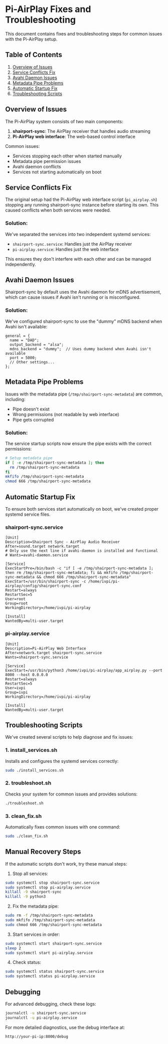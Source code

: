 # Pi-AirPlay Fixes and Troubleshooting

This document contains fixes and troubleshooting steps for common issues with the Pi-AirPlay setup.

## Table of Contents
1. [Overview of Issues](#overview-of-issues)
2. [Service Conflicts Fix](#service-conflicts-fix)
3. [Avahi Daemon Issues](#avahi-daemon-issues)
4. [Metadata Pipe Problems](#metadata-pipe-problems)
5. [Automatic Startup Fix](#automatic-startup-fix)
6. [Troubleshooting Scripts](#troubleshooting-scripts)

## Overview of Issues

The Pi-AirPlay system consists of two main components:
1. **shairport-sync**: The AirPlay receiver that handles audio streaming
2. **Pi-AirPlay web interface**: The web-based control interface

Common issues:
- Services stopping each other when started manually
- Metadata pipe permission issues
- Avahi daemon conflicts
- Services not starting automatically on boot

## Service Conflicts Fix

The original setup had the Pi-AirPlay web interface script (`pi_airplay.sh`) stopping any running shairport-sync instance before starting its own. This caused conflicts when both services were needed.

### Solution:
We've separated the services into two independent systemd services:
- `shairport-sync.service`: Handles just the AirPlay receiver
- `pi-airplay.service`: Handles just the web interface

This ensures they don't interfere with each other and can be managed independently.

## Avahi Daemon Issues

Shairport-sync by default uses the Avahi daemon for mDNS advertisement, which can cause issues if Avahi isn't running or is misconfigured.

### Solution:
We've configured shairport-sync to use the "dummy" mDNS backend when Avahi isn't available:

```
general = {
  name = "DAD";
  output_backend = "alsa";
  mdns_backend = "dummy";  // Uses dummy backend when Avahi isn't available
  port = 5000;
  // Other settings...
};
```

## Metadata Pipe Problems

Issues with the metadata pipe (`/tmp/shairport-sync-metadata`) are common, including:
- Pipe doesn't exist
- Wrong permissions (not readable by web interface)
- Pipe gets corrupted

### Solution:
The service startup scripts now ensure the pipe exists with the correct permissions:

```bash
# Setup metadata pipe
if [ -e /tmp/shairport-sync-metadata ]; then
  rm /tmp/shairport-sync-metadata
fi
mkfifo /tmp/shairport-sync-metadata
chmod 666 /tmp/shairport-sync-metadata
```

## Automatic Startup Fix

To ensure both services start automatically on boot, we've created proper systemd service files.

### shairport-sync.service
```
[Unit]
Description=Shairport Sync - AirPlay Audio Receiver
After=sound.target network.target
# Only use the next line if avahi-daemon is installed and functional
# Wants=avahi-daemon.service

[Service]
ExecStartPre=/bin/bash -c "if [ -e /tmp/shairport-sync-metadata ]; then rm /tmp/shairport-sync-metadata; fi && mkfifo /tmp/shairport-sync-metadata && chmod 666 /tmp/shairport-sync-metadata"
ExecStart=/usr/bin/shairport-sync -c /home/ivpi/pi-airplay/config/shairport-sync.conf
Restart=always
RestartSec=5
User=root
Group=root
WorkingDirectory=/home/ivpi/pi-airplay

[Install]
WantedBy=multi-user.target
```

### pi-airplay.service
```
[Unit]
Description=Pi-AirPlay Web Interface
After=network.target shairport-sync.service
Wants=shairport-sync.service

[Service]
ExecStart=/usr/bin/python3 /home/ivpi/pi-airplay/app_airplay.py --port 8000 --host 0.0.0.0
Restart=always
RestartSec=5
User=ivpi
Group=ivpi
WorkingDirectory=/home/ivpi/pi-airplay

[Install]
WantedBy=multi-user.target
```

## Troubleshooting Scripts

We've created several scripts to help diagnose and fix issues:

### 1. install_services.sh
Installs and configures the systemd services correctly:
```bash
sudo ./install_services.sh
```

### 2. troubleshoot.sh
Checks your system for common issues and provides solutions:
```bash
./troubleshoot.sh
```

### 3. clean_fix.sh
Automatically fixes common issues with one command:
```bash
sudo ./clean_fix.sh
```

## Manual Recovery Steps

If the automatic scripts don't work, try these manual steps:

1. Stop all services:
```bash
sudo systemctl stop shairport-sync.service
sudo systemctl stop pi-airplay.service
killall -9 shairport-sync
killall -9 python3
```

2. Fix the metadata pipe:
```bash
sudo rm -f /tmp/shairport-sync-metadata
sudo mkfifo /tmp/shairport-sync-metadata
sudo chmod 666 /tmp/shairport-sync-metadata
```

3. Start services in order:
```bash
sudo systemctl start shairport-sync.service
sleep 2
sudo systemctl start pi-airplay.service
```

4. Check status:
```bash
sudo systemctl status shairport-sync.service
sudo systemctl status pi-airplay.service
```

## Debugging

For advanced debugging, check these logs:
```bash
journalctl -u shairport-sync.service
journalctl -u pi-airplay.service
```

For more detailed diagnostics, use the debug interface at:
```
http://your-pi-ip:8000/debug
```